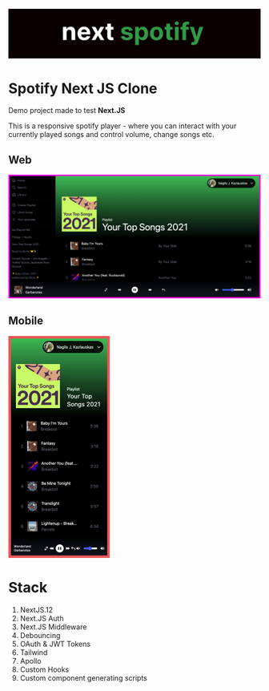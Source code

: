 ![Project Header](public/project-logo.png)

# Spotify Next JS Clone

Demo project made to test **Next.JS**

This is a responsive spotify player - where you can interact with your currently
played songs and control volume, change songs etc.

## Web

![Web Project](public/web.png)

## Mobile

![Mobile Project](public/mobile.png)

# Stack

1. NextJS.12
2. Next.JS Auth
3. Next.JS Middleware
4. Debouncing
5. OAuth & JWT Tokens
6. Tailwind
7. Apollo
8. Custom Hooks
9. Custom component generating scripts
